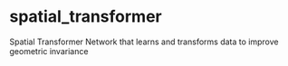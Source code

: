 # spatial_transformer
Spatial Transformer Network that learns and transforms data to improve geometric invariance
